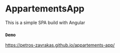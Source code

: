 # AppartementsApp

This is a simple SPA build with Angular

### `Demo`

https://petros-zavrakas.github.io/appartements-app/

